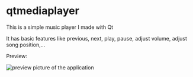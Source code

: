 # qtmediaplayer
This is a simple music player I made with Qt

It has basic features like previous, next, play, pause, adjust volume, adjust song position,...

Preview:

![preview picture of the application](qtmediaplayer\images\preview-music-player.png)
